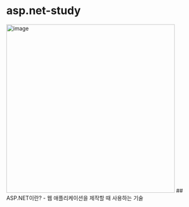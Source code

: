 # asp.net-study
<img width="440" alt="image" src="https://github.com/user-attachments/assets/b30e2b2f-1462-4757-ab0e-1d9dcc502eb7" />
## ASP.NET이란?
-  웹 애플리케이션을 제작할 때 사용하는 기술 

